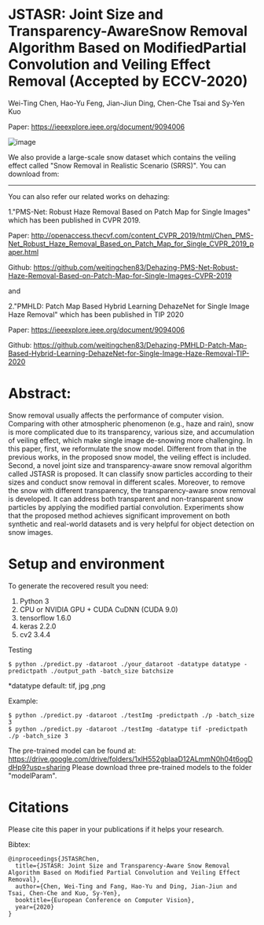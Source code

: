 # JSTASR: Joint Size and Transparency-AwareSnow Removal Algorithm Based on ModifiedPartial Convolution and Veiling Effect Removal (Accepted by ECCV-2020)

Wei-Ting Chen, Hao-Yu Feng, Jian-Jiun Ding, Chen-Che Tsai and Sy-Yen Kuo

Paper:
https://ieeexplore.ieee.org/document/9094006

![image](https://github.com/weitingchen83/JSTASR-DesnowNet-ECCV-2020/blob/master/folder/757b447c-5599-4000-bdf9-dbe215607cc3-u1.png)




We also provide a large-scale snow dataset which contains the veiling effect called "Snow Removal in Realistic Scenario (SRRS)". You can download from:


***
You can also refer our related works on dehazing:  

1."PMS-Net: Robust Haze Removal Based on Patch Map for Single Images" which has been published in CVPR 2019.

Paper:
http://openaccess.thecvf.com/content_CVPR_2019/html/Chen_PMS-Net_Robust_Haze_Removal_Based_on_Patch_Map_for_Single_CVPR_2019_paper.html

Github:
https://github.com/weitingchen83/Dehazing-PMS-Net-Robust-Haze-Removal-Based-on-Patch-Map-for-Single-Images-CVPR-2019

and

2."PMHLD: Patch Map Based Hybrid Learning DehazeNet for Single Image Haze Removal" which has been published in TIP 2020

Paper:
https://ieeexplore.ieee.org/document/9094006

Github:
https://github.com/weitingchen83/Dehazing-PMHLD-Patch-Map-Based-Hybrid-Learning-DehazeNet-for-Single-Image-Haze-Removal-TIP-2020


# Abstract:

Snow removal usually affects the performance of computer vision. Comparing with other atmospheric phenomenon (e.g., haze and rain), snow is more complicated due to its transparency, various size, and accumulation of veiling effect, which make single image de-snowing more challenging. In this paper, first, we reformulate the snow model. Different from that in the previous works, in the proposed snow model, the veiling effect is included. Second, a novel joint size and transparency-aware snow removal algorithm called JSTASR is proposed. It can classify snow particles according to their sizes and conduct snow removal in different scales. Moreover, to remove the snow with different transparency, the transparency-aware snow removal is developed. It can address both transparent and non-transparent snow particles by applying the modified partial convolution. Experiments show that the proposed method achieves significant improvement on both synthetic and real-world datasets and is very helpful for object detection on snow images.


# Setup and environment

To generate the recovered result you need:

1. Python 3 
2. CPU or NVIDIA GPU + CUDA CuDNN (CUDA 9.0)
3. tensorflow 1.6.0
4. keras 2.2.0
5. cv2 3.4.4

Testing
```
$ python ./predict.py -dataroot ./your_dataroot -datatype datatype -predictpath ./output_path -batch_size batchsize
```
*datatype default: tif, jpg ,png

Example:
```
$ python ./predict.py -dataroot ./testImg -predictpath ./p -batch_size 3
$ python ./predict.py -dataroot ./testImg -datatype tif -predictpath ./p -batch_size 3
```
The pre-trained model can be found at: https://drive.google.com/drive/folders/1xlH552gblaaD12ALmmN0h04t6ogDdHp9?usp=sharing
Please download three pre-trained models to the folder "modelParam".

# Citations
Please cite this paper in your publications if it helps your research.  

Bibtex:
```
@inproceedings{JSTASRChen,
  title={JSTASR: Joint Size and Transparency-Aware Snow Removal Algorithm Based on Modified Partial Convolution and Veiling Effect Removal},
  author={Chen, Wei-Ting and Fang, Hao-Yu and Ding, Jian-Jiun and Tsai, Chen-Che and Kuo, Sy-Yen},
  booktitle={European Conference on Computer Vision},
  year={2020}
}

```
